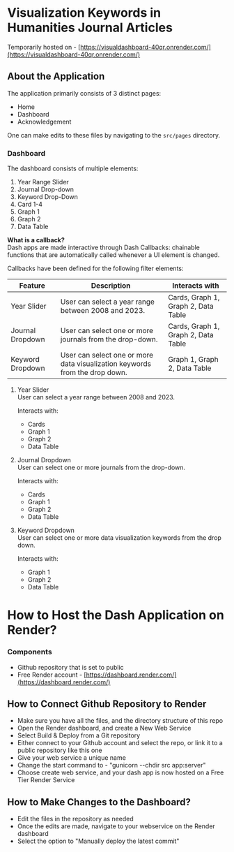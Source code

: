 # Visualization Keywords in Humanities Journal Articles

Temporarily hosted on - [https://visualdashboard-40qr.onrender.com/](https://visualdashboard-40qr.onrender.com/)

## About the Application

The application primarily consists of 3 distinct pages:
- Home
- Dashboard
- Acknowledgement

One can make edits to these files by navigating to the `src/pages` directory.

### Dashboard

The dashboard consists of multiple elements:

1. Year Range Slider
2. Journal Drop-down
3. Keyword Drop-Down
4. Card 1-4
5. Graph 1
6. Graph 2
7. Data Table

**What is a callback?**  
Dash apps are made interactive through Dash Callbacks: chainable functions that are automatically called whenever a UI element is changed.

Callbacks have been defined for the following filter elements:

| Feature            | Description                                                                                                 | Interacts with       |
|--------------------|-------------------------------------------------------------------------------------------------------------|----------------------|
| Year Slider        | User can select a year range between 2008 and 2023.                                                        | Cards, Graph 1, Graph 2, Data Table |
| Journal Dropdown   | User can select one or more journals from the drop-down.                                                   | Cards, Graph 1, Graph 2, Data Table |
| Keyword Dropdown   | User can select one or more data visualization keywords from the drop down.                                | Graph 1, Graph 2, Data Table       |


1. Year Slider  
   User can select a year range between 2008 and 2023.
   
   Interacts with:
   - Cards
   - Graph 1
   - Graph 2
   - Data Table

2. Journal Dropdown  
   User can select one or more journals from the drop-down.
   
   Interacts with:
   - Cards
   - Graph 1
   - Graph 2
   - Data Table

3. Keyword Dropdown  
   User can select one or more data visualization keywords from the drop down.
   
   Interacts with:
   - Graph 1
   - Graph 2
   - Data Table

# How to Host the Dash Application on Render?

### Components

- Github repository that is set to public
- Free Render account - [https://dashboard.render.com/](https://dashboard.render.com/)

## How to Connect Github Repository to Render

- Make sure you have all the files, and the directory structure of this repo
- Open the Render dashboard, and create a New Web Service
- Select Build & Deploy from a Git repository
- Either connect to your Github account and select the repo, or link it to a public repository like this one
- Give your web service a unique name
- Change the start command to - "gunicorn --chdir src app:server"
- Choose create web service, and your dash app is now hosted on a Free Tier Render Service

## How to Make Changes to the Dashboard?

- Edit the files in the repository as needed
- Once the edits are made, navigate to your webservice on the Render dashboard
- Select the option to "Manually deploy the latest commit"
